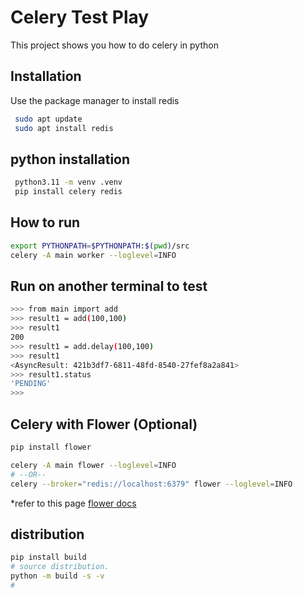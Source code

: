# Celery Test Play

This project shows you how to do celery in python

## Installation

Use the package manager to install redis

```bash
 sudo apt update
 sudo apt install redis
 ``` 

 ## python installation

 ```bash
  python3.11 -m venv .venv
  pip install celery redis
  ```

  ## How to run

  ```bash
  export PYTHONPATH=$PYTHONPATH:$(pwd)/src
  celery -A main worker --loglevel=INFO
  ```

## Run on another terminal to test

```bash
>>> from main import add
>>> result1 = add(100,100)
>>> result1
200
>>> result1 = add.delay(100,100)
>>> result1
<AsyncResult: 421b3df7-6811-48fd-8540-27fef8a2a841>
>>> result1.status
'PENDING'
>>> 
```
## Celery with Flower (Optional)

```bash
pip install flower

celery -A main flower --loglevel=INFO
# --OR--
celery --broker="redis://localhost:6379" flower --loglevel=INFO
```
*refer to this page [flower docs](https://flower.readthedocs.io/en/latest/install.html#usage)

## distribution

```bash
pip install build
# source distribution.
python -m build -s -v
#
```